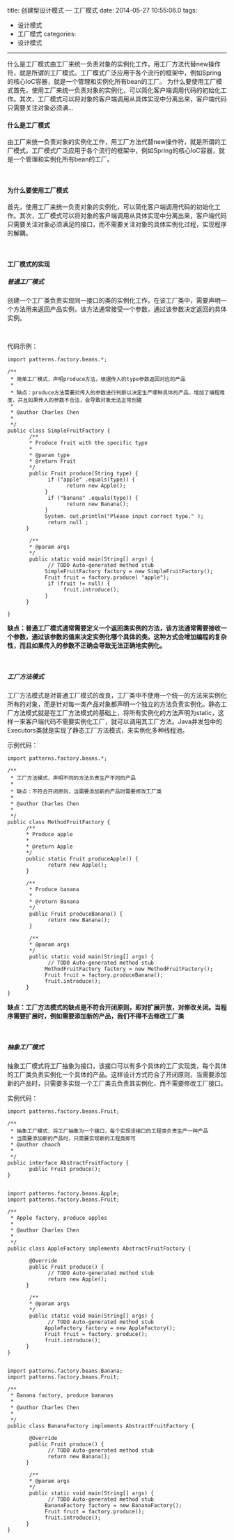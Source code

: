 title: 创建型设计模式 — 工厂模式
date: 2014-05-27 10:55:06.0
tags:
- 设计模式
- 工厂模式
categories:
- 设计模式

---

什么是工厂模式由工厂来统一负责对象的实例化工作，用工厂方法代替new操作符，就是所谓的工厂模式。工厂模式广泛应用于各个流行的框架中，例如Spring的核心IoC容器，就是一个管理和实例化所有bean的工厂。 为什么要使用工厂模式首先，使用工厂来统一负责对象的实例化，可以简化客户端调用代码的初始化工作。其次，工厂模式可以将对象的客户端调用从具体实现中分离出来，客户端代码只需要关注对象必须满...

<!-- more -->

#### 什么是工厂模式 ####

由工厂来统一负责对象的实例化工作，用工厂方法代替new操作符，就是所谓的工厂模式。工厂模式广泛应用于各个流行的框架中，例如Spring的核心IoC容器，就是一个管理和实例化所有bean的工厂。

 

#### 为什么要使用工厂模式 ####

首先，使用工厂来统一负责对象的实例化，可以简化客户端调用代码的初始化工作。其次，工厂模式可以将对象的客户端调用从具体实现中分离出来，客户端代码只需要关注对象必须满足的接口，而不需要关注对象的具体实例化过程，实现程序的解耦。

 

#### 工厂模式的实现 ####

##### 普通工厂模式 #####

创建一个工厂类负责实现同一接口的类的实例化工作。在该工厂类中，需要声明一个方法用来返回产品实例，该方法通常接受一个参数，通过该参数决定返回的具体实例。

 

代码示例：

    import patterns.factory.beans.*;
    
    /**
     * 简单工厂模式，声明produce方法，根据传入的type参数返回对应的产品
     *
     * 缺点：produce方法需要对传入的参数进行判断以决定生产哪种具体的产品，增加了编程难度，并且如果传入的参数不合法，会导致对象无法正常创建
     *
     * @author Charles Chen
     *
     */
    public class SimpleFruitFactory {
           /**
           * Produce fruit with the specific type
           *
           * @param type
           * @return Fruit
           */
           public Fruit produce(String type) {
                 if ("apple" .equals(type)) {
                       return new Apple();
                }
                 if ("banana" .equals(type)) {
                       return new Banana();
                }
                System. out.println("Please input correct type." );
                 return null ;
          }
    
           /**
           * @param args
           */
           public static void main(String[] args) {
                 // TODO Auto-generated method stub
                SimpleFruitFactory factory = new SimpleFruitFactory();
                Fruit fruit = factory.produce( "apple");
                 if (fruit != null) {
                      fruit.introduce();
                }
          }
    
    }

**缺点：普通工厂模式通常需要定义一个返回类实例的方法，该方法通常需要接收一个参数，通过该参数的值来决定实例化哪个具体的类。这种方式会增加编程的复杂性，而且如果传入的参数不正确会导致无法正确地实例化。**

 

##### 工厂方法模式 #####

工厂方法模式是对普通工厂模式的改良，工厂类中不使用一个统一的方法来实例化所有的对象，而是针对每一类产品对象都声明一个独立的方法负责实例化。静态工厂方法模式就是在工厂方法模式的基础上，将所有实例化的方法声明为static，这样一来客户端代码不需要实例化工厂，就可以调用其工厂方法。Java并发包中的Executors类就是实现了静态工厂方法模式，来实例化多种线程池。

示例代码：

    import patterns.factory.beans.*;
    
    /**
     * 工厂方法模式，声明不同的方法负责生产不同的产品
     *
     * 缺点：不符合开闭原则，当需要添加新的产品时需要修改工厂类
     *
     * @author Charles Chen
     *
     */
    public class MethodFruitFactory {
          /**
          * Produce apple
          *
          * @return Apple
          */
          public static Fruit produceApple() {
                 return new Apple();
          }
    
          /**
           * Produce banana
           *
           * @return Banana
           */
           public Fruit produceBanana() {
                 return new Banana();
           }
    
           /**
           * @param args
           */
           public static void main(String[] args) {
                 // TODO Auto-generated method stub
                MethodFruitFactory factory = new MethodFruitFactory();
                Fruit fruit = factory.produceBanana();
                fruit.introduce();
          }
    }

**缺点：工厂方法模式的缺点是不符合开闭原则，即对扩展开放，对修改关闭。当程序需要扩展时，例如需要添加新的产品，我们不得不去修改工厂类**

 

##### 抽象工厂模式 #####

抽象工厂模式将工厂抽象为接口，该接口可以有多个具体的工厂实现类，每个具体的工厂类负责实例化一个具体的产品。这样设计方式符合了开闭原则，当需要添加新的产品时，只需要多实现一个工厂类去负责其实例化，而不需要修改工厂接口。

实例代码：

    import patterns.factory.beans.Fruit;
    
    /**
     * 抽象工厂模式，将工厂抽象为一个接口，每个实现该接口的工程类负责生产一种产品
     * 当需要添加新的产品时，只需要实现新的工程类即可
     * @author chaoch
     *
     */
    public interface AbstractFruitFactory {
           public Fruit produce();
    }
    
    
    import patterns.factory.beans.Apple;
    import patterns.factory.beans.Fruit;
    
    /**
     * Apple factory, produce apples
     *
     * @author Charles Chen
     *
     */
    public class AppleFactory implements AbstractFruitFactory {
    
           @Override
           public Fruit produce() {
                 // TODO Auto-generated method stub
                 return new Apple();
          }
    
           /**
           * @param args
           */
           public static void main(String[] args) {
                 // TODO Auto-generated method stub
                AppleFactory factory = new AppleFactory();
                Fruit fruit = factory. produce();
                fruit.introduce();
          }
    }
    
    
    import patterns.factory.beans.Banana;
    import patterns.factory.beans.Fruit;
    
    /**
     * Banana factory, produce bananas
     *
     * @author Charles Chen
     *
     */
    public class BananaFactory implements AbstractFruitFactory {
    
           @Override
           public Fruit produce() {
                 // TODO Auto-generated method stub
                 return new Banana();
          }
    
           /**
           * @param args
           */
           public static void main(String[] args) {
                 // TODO Auto-generated method stub
                BananaFactory factory = new BananaFactory();
                Fruit fruit = factory.produce();
                fruit.introduce();
          }
    }

 

 

 